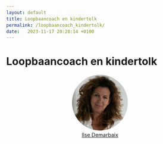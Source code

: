 ```yaml
---
layout: default
title: Loopbaancoach en kindertolk
permalink: /loopbaancoach_kindertolk/
date:   2023-11-17 20:28:14 +0100
---
```


# Loopbaancoach en kindertolk


<div style="display: flex;
        flex-wrap: wrap;
        justify-content:space-around;
        ">

<div style="text-align: center;">
    <a href="{{ site.baseurl }}/loopbaancoach_kindertolk/ilse_demarbaix.html">
    <img src="/assets/img/Ilse_SQm.jpg" style="border-radius: 50%;"><br>
    <div style="text-align: center;">Ilse Demarbaix</div></a> 
</div>
</div>

